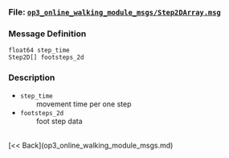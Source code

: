 ### File: [`op3_online_walking_module_msgs/Step2DArray.msg`](https://github.com/ROBOTIS-GIT/ROBOTIS-OP3-msgs/blob/develop/op3_online_walking_module_msgs/msg/Step2DArray.msg)

### Message Definition
```
float64 step_time
Step2D[] footsteps_2d
```

### Description

* `step_time`   
&emsp;&emsp; movement time per one step      
* `footsteps_2d`    
&emsp;&emsp; foot step data   

<br>
[&lt;&lt; Back](op3_online_walking_module_msgs.md)
